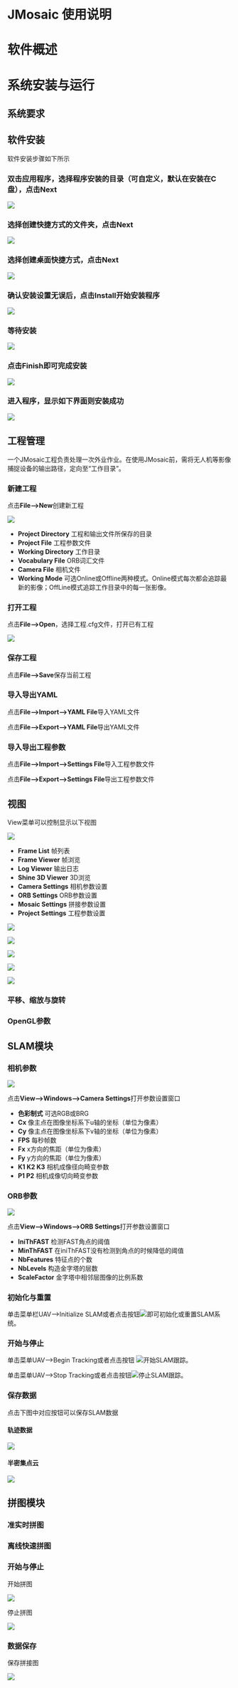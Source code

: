 # JMosaic 使用说明

# 软件概述

# 系统安装与运行
## 系统要求

## 软件安装
软件安装步骤如下所示
### 双击应用程序，选择程序安装的目录（可自定义，默认在安装在C盘），点击Next
![](assets/markdown-img-paste-20181007102548247.png)
### 选择创建快捷方式的文件夹，点击Next
![](assets/markdown-img-paste-2018100710300265.png)
### 选择创建桌面快捷方式，点击Next
![](assets/markdown-img-paste-20181007103029680.png)
### 确认安装设置无误后，点击Install开始安装程序
![](assets/markdown-img-paste-20181007103102722.png)
### 等待安装
![](assets/markdown-img-paste-2018100710312448.png)
### 点击Finish即可完成安装
![](assets/markdown-img-paste-20181007103158345.png)
### 进入程序，显示如下界面则安装成功
![](assets/markdown-img-paste-20181007103332641.png)

## 工程管理

一个JMosaic工程负责处理一次外业作业。在使用JMosaic前，需将无人机等影像捕捉设备的输出路径，定向至“工作目录”。

### 新建工程
点击**File-->New**创建新工程

![](assets/markdown-img-paste-20181005161253901.png)

* **Project Directory** 工程和输出文件所保存的目录
* **Project File** 工程参数文件
* **Working Directory** 工作目录
* **Vocabulary File** ORB词汇文件
* **Camera File** 相机文件
* **Working Mode** 可选Online或Offline两种模式。Online模式每次都会追踪最新的影像；OffLine模式追踪工作目录中的每一张影像。

### 打开工程
点击**File-->Open**，选择工程.cfg文件，打开已有工程

![](assets/markdown-img-paste-20181007112514790.png)
### 保存工程
点击**File-->Save**保存当前工程

### 导入导出YAML
点击**File-->Import-->YAML File**导入YAML文件

点击**File-->Export-->YAML File**导出YAML文件

### 导入导出工程参数
点击**File-->Import-->Settings File**导入工程参数文件

点击**File-->Export-->Settings File**导出工程参数文件

## 视图
View菜单可以控制显示以下视图

![](assets/markdown-img-paste-20181005194444899.png)
* **Frame List** 帧列表
* **Frame Viewer** 帧浏览
* **Log Viewer** 输出日志
* **Shine 3D Viewer** 3D浏览
* **Camera Settings** 相机参数设置
* **ORB Settings** ORB参数设置
* **Mosaic Settings** 拼接参数设置
* **Project Settings** 工程参数设置

![](assets/markdown-img-paste-20181007104543261.png)

![](assets/markdown-img-paste-20181007104253849.png)

![](assets/markdown-img-paste-20181007104638814.png)

![](assets/markdown-img-paste-20181007105017624.png)

![](assets/markdown-img-paste-20181007104814130.png)

### 平移、缩放与旋转



### OpenGL参数






## SLAM模块

### 相机参数

![](assets/markdown-img-paste-20180919173035139.png)

点击**View-->Windows-->Camera Settings**打开参数设置窗口

* **色彩制式** 可选RGB或BRG
* **Cx** 像主点在图像坐标系下u轴的坐标（单位为像素）
* **Cy** 像主点在图像坐标系下v轴的坐标（单位为像素）
* **FPS** 每秒帧数
* **Fx** x方向的焦距（单位为像素）
* **Fy** y方向的焦距（单位为像素）
* **K1 K2 K3** 相机成像径向畸变参数
* **P1 P2** 相机成像切向畸变参数

### ORB参数

![](assets/markdown-img-paste-20180919172957405.png)

点击**View-->Windows-->ORB Settings**打开参数设置窗口

* **IniThFAST** 检测FAST角点的阈值
* **MinThFAST** 在iniThFAST没有检测到角点的时候降低的阈值
* **NbFeatures** 特征点的个数
* **NbLevels** 构造金字塔的层数
* **ScaleFactor** 金字塔中相邻层图像的比例系数

### 初始化与重置
单击菜单栏UAV-->Initialize SLAM或者点击按钮![](assets/markdown-img-paste-20181005200337468.png)即可初始化或重置SLAM系统。

### 开始与停止
单击菜单UAV-->Begin Tracking或者点击按钮
![](assets/markdown-img-paste-20181005200419460.png)开始SLAM跟踪。

单击菜单UAV-->Stop Tracking或者点击按钮![](assets/markdown-img-paste-20181005200512428.png)停止SLAM跟踪。
### 保存数据

点击下图中对应按钮可以保存SLAM数据
#### 轨迹数据
![](assets/markdown-img-paste-20181005195440544.png)

#### 半密集点云
![](assets/markdown-img-paste-20181005195518179.png)




## 拼图模块

### 准实时拼图

### 离线快速拼图

### 开始与停止
开始拼图

![](assets/markdown-img-paste-20181005212345788.png)

停止拼图

![](assets/markdown-img-paste-20181005212449636.png)
### 数据保存

保存拼接图

![](assets/markdown-img-paste-20181005195558533.png)
